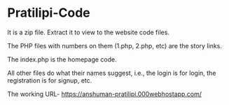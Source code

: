 # Pratilipi-Code

It is a zip file. Extract it to view to the website code files.

The PHP files with numbers on them (1.php, 2.php, etc) are the story links.

The index.php is the homepage code.

All other files do what their names suggest, i.e., the login is for login, the registration is for signup, etc.

The working URL- https://anshuman-pratilipi.000webhostapp.com/
